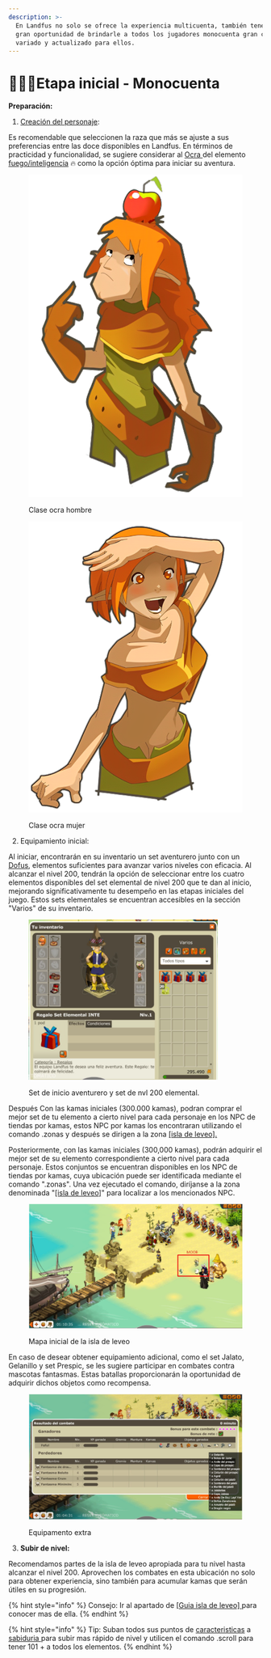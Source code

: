 ```yaml
---
description: >-
  En Landfus no solo se ofrece la experiencia multicuenta, también tenemos la
  gran oportunidad de brindarle a todos los jugadores monocuenta gran contenido
  variado y actualizado para ellos.
---
```


# 🧙🏾‍♂️Etapa inicial - Monocuenta

**Preparación:**

1. [Creación del personaje](../../guia-de-clases.md):&#x20;

Es recomendable que seleccionen la raza que más se ajuste a sus preferencias entre las doce disponibles en Landfus. En términos de practicidad y funcionalidad, se sugiere considerar al [Ocra ](../../guia-de-clases.md#el-alcance-del-ocra)del elemento [fuego/inteligencia](../../guia-de-estadisticas.md#inteligencia-inte) 🔥 como la opción óptima para iniciar su aventura.

<div>

<figure><img src="../../../.gitbook/assets/ocra_serio-removebg-preview (1).png" alt=""><figcaption><p>Clase ocra hombre</p></figcaption></figure>

 

<figure><img src="../../../.gitbook/assets/dofus-cra-f2-removebg-preview (1) (2).png" alt=""><figcaption><p>Clase ocra mujer</p></figcaption></figure>

</div>

2. Equipamiento inicial:

Al iniciar, encontrarán en su inventario un set aventurero junto con un [Dofus](dofus-iniciales.md#id-1.-dofus-clasicos-version-1.29-por-kamas-opcional-su-utilizacion), elementos suficientes para avanzar varios niveles con eficacia. Al alcanzar el nivel 200, tendrán la opción de seleccionar entre los cuatro elementos disponibles del set elemental de nivel 200 que te dan al inicio, mejorando significativamente tu desempeño en las etapas iniciales del juego. Estos sets elementales se encuentran accesibles en la sección "Varios" de su inventario.

<figure><img src="../../../.gitbook/assets/2 (1).jpg" alt="" width="375"><figcaption><p>Set de inicio aventurero y set de nvl 200 elemental.</p></figcaption></figure>

Después Con las kamas iniciales (300.000 kamas), podran comprar el mejor set de tu elemento a cierto nivel para cada personaje en los NPC de tiendas por kamas, estos NPC por kamas los encontraran utilizando el comando .zonas y después se dirigen a la zona [\[isla de leveo\].](../../../de-interes/guia-isla-de-leveo.md)

Posteriormente, con las kamas iniciales (300,000 kamas), podrán adquirir el mejor set de su elemento correspondiente a cierto nivel para cada personaje. Estos conjuntos se encuentran disponibles en los NPC de tiendas por kamas, cuya ubicación puede ser identificada mediante el comando ".zonas". Una vez ejecutado el comando, diríjanse a la zona denominada "[\[isla de leveo\]](../../../de-interes/guia-isla-de-leveo.md)" para localizar a los mencionados NPC.

<figure><img src="../../../.gitbook/assets/1 (1).jpg" alt=""><figcaption><p>Mapa inicial de la isla de leveo</p></figcaption></figure>

En caso de desear obtener equipamiento adicional, como el set Jalato, Gelanillo y set Prespic, se les sugiere participar en combates contra mascotas fantasmas. Estas batallas proporcionarán la oportunidad de adquirir dichos objetos como recompensa.

<figure><img src="../../../.gitbook/assets/1 (2).jpg" alt=""><figcaption><p>Equipamento extra</p></figcaption></figure>

3. **Subir de nivel:**

Recomendamos partes de la isla de leveo apropiada para tu nivel hasta alcanzar el nivel 200. Aprovechen los combates en esta ubicación no solo para obtener experiencia, sino también para acumular kamas que serán útiles en su progresión.

{% hint style="info" %}
Consejo: Ir al apartado de [\[Guia isla de leveo\] ](../../../de-interes/guia-isla-de-leveo.md)para conocer mas de ella.
{% endhint %}

{% hint style="info" %}
Tip: Suban todos sus puntos de [caracteristicas](../../guia-de-estadisticas.md) a[ sabiduria ](../../guia-de-estadisticas.md#sabiduria-sab)para subir mas rápido de nivel y utilicen el comando .scroll para tener 101 + a todos los elementos.
{% endhint %}
